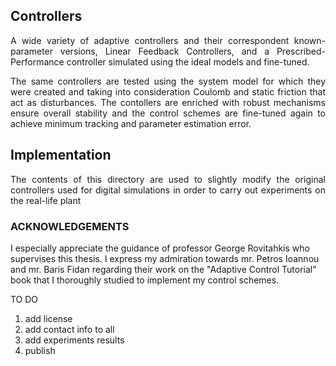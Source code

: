 ## Controllers
<p align=justify> A wide variety of adaptive controllers and their correspondent known-parameter versions, Linear Feedback Controllers, and a Prescribed- Performance controller simulated using the ideal models and fine-tuned. <br> </p>
<p align = justify> The same controllers are tested using the system model for which they were created and taking into consideration Coulomb and static friction that act as disturbances. The contollers are enriched with robust mechanisms ensure overall stability and the control schemes are fine-tuned again to achieve minimum tracking and parameter estimation error. <br> </p>

## Implementation
<p align=justify> The contents of this directory are used to slightly modify the original controllers used for digital simulations in order to carry out experiments on the real-life plant <br> </p?

____________________
### ACKNOWLEDGEMENTS
I especially appreciate the guidance of professor George Rovitahkis who supervises this thesis. I express my admiration towards mr. Petros Ioannou and mr. Baris Fidan regarding their work on the "Adaptive Control Tutorial" book that I thoroughly studied to implement my control schemes. 

TO DO
1. add license
2. add contact info to all 
3. add experiments results
4. publish
